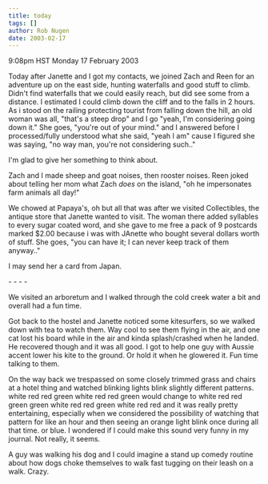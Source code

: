 ```yaml
---
title: today
tags: []
author: Rob Nugen
date: 2003-02-17
---
```


<p class=date>9:08pm HST Monday 17 February 2003</p>

<p>Today after Janette and I got my contacts, we joined Zach and Reen
for an adventure up on the east side, hunting waterfalls and good
stuff to climb.  Didn't find waterfalls that we could easily reach,
but did see some from a distance.  I estimated I could climb down the
cliff and to the falls in 2 hours.  As i stood on the railing
protecting tourist from falling down the hill, an old woman was all,
"that's a steep drop" and I go "yeah, I'm considering going down it."
She goes, "you're out of your mind." and I answered before I
processed/fully understood what she said, "yeah I am" cause I figured
she was saying, "no way man, you're not considering such.."</p>

<p>I'm glad to give her something to think about.</p>

<p>Zach and I made sheep and goat noises, then rooster noises.  Reen
joked about telling her mom what Zach <em>does</em> on the island, "oh
he impersonates farm animals all day!"</p>

<p>We chowed at Papaya's, oh but all that was after we visited
Collectibles, the antique store that Janette wanted to visit.  The
woman there added syllables to every sugar coated word, and she gave
to me free a pack of 9 postcards marked $2.00 because i was with
JAnette who bought several dollars worth of stuff.  She goes, "you can
have it; I can never keep track of them anyway.."</p>

<p>I may send her a card from Japan.</p>

<p>- - - -</p>

<p>We visited an arboretum and I walked through the cold creek water a
bit and overall had a fun time.</p>

<p>Got back to the hostel and Janette noticed some kitesurfers, so we
walked down with tea to watch them.  Way cool to see them flying in
the air, and one cat lost his board while in the air and
kinda splash/crashed when he landed.  He recovered though and it was
all good.  I got to help one guy with Aussie accent lower  his kite to
the ground.  Or hold it when he glowered it.  Fun time talking to them.</p>

<p>On the way back we trespassed on some closely trimmed grass and
chairs at a hotel thing and watched blinking lights blink slightly
different patterns.  white red red green white red red green would
change to white red red green green white red red green white red red
and it was really pretty entertaining, especially when we considered
the possibility of watching that pattern for like an hour and then
seeing an orange light blink once during all that time.  or blue.  I
wondered if I could make this sound very funny in my journal.  Not
really, it seems.</p>

<p>A guy was walking his dog and I could imagine a stand up comedy
routine about how dogs choke themselves to walk fast tugging on their
leash on a walk.  Crazy.</p>

